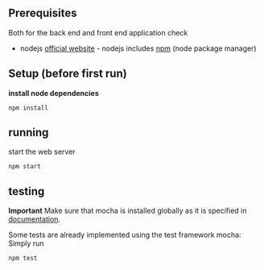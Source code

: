 ## Prerequisites

Both for the back end and front end application check

* nodejs [official website](https://nodejs.org/en/) - nodejs includes [npm](https://www.npmjs.com/) (node package manager)

## Setup (before first run)

**install node dependencies**

```
npm install
```

## running

start the web server

```
npm start
```

## testing

**Important** Make sure that mocha is installed globally as it is specified in [documentation](https://mochajs.org/#installation). 

Some tests are already implemented using the test framework mocha: Simply run

```
npm test
```